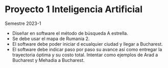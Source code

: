 # Proyecto 1 Inteligencia Artificial
Semestre 2023-1
- Diseñar en software el método de búsqueda A estrella.
- Se debe usar el mapa de Rumania 2.
- El software debe poder iniciar d ecualquier ciudad y llegar a Bucharest.
- El software debe indicar paso por paso su avance así como entregar la trayectoria óptima y su costo total.
Intentar como ejemplos de Arad a Bucharest y Mehadia a Bucharest.